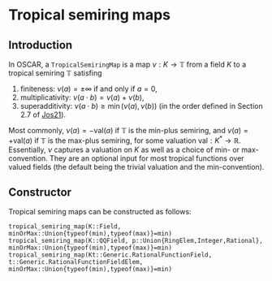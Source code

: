 # Tropical semiring maps

## Introduction
In OSCAR, a `TropicalSemiringMap` is a map $\nu: K\to\mathbb{T}$ from a field $K$ to a tropical semiring $\mathbb{T}$ satisfing
1. finiteness: $\nu(a)=\pm\infty$ if and only if $a=0$,
2. multiplicativity: $\nu(a\cdot b)=\nu(a)+\nu(b)$,
3. superadditivity: $\nu(a\cdot b)\geq\min(\nu(a),\nu(b))$ (in the order defined in Section 2.7 of [Jos21](@cite)).

Most commonly, $\nu(a)=-\mathrm{val}(a)$ if $\mathbb{T}$ is the min-plus semiring, and $\nu(a)=+\mathrm{val}(a)$ if $\mathbb{T}$ is the max-plus semiring, for some valuation $\mathrm{val}:K^\ast\rightarrow\mathbb R$.  Essentially, $\nu$ captures a valuation on $K$ as well as a choice of min- or max-convention.  They are an optional input for most tropical functions over valued fields (the default being the trivial valuation and the min-convention).

## Constructor
Tropical semiring maps can be constructed as follows:
```@docs
tropical_semiring_map(K::Field, minOrMax::Union{typeof(min),typeof(max)}=min)
tropical_semiring_map(K::QQField, p::Union{RingElem,Integer,Rational}, minOrMax::Union{typeof(min),typeof(max)}=min)
tropical_semiring_map(Kt::Generic.RationalFunctionField, t::Generic.RationalFunctionFieldElem, minOrMax::Union{typeof(min),typeof(max)}=min)
```
